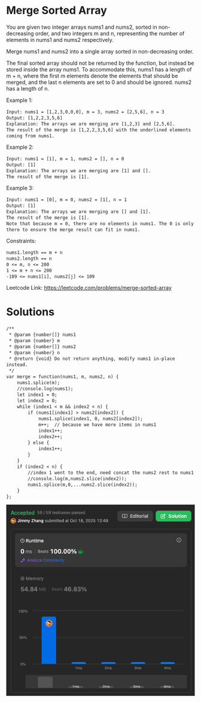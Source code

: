 # Merge Sorted Array

You are given two integer arrays nums1 and nums2, sorted in non-decreasing order, and two integers m and n, representing the number of elements in nums1 and nums2 respectively.  
  
Merge nums1 and nums2 into a single array sorted in non-decreasing order.  
  
The final sorted array should not be returned by the function, but instead be stored inside the array nums1. To accommodate this, nums1 has a length of m + n, where the first m elements denote the elements that should be merged, and the last n elements are set to 0 and should be ignored. nums2 has a length of n.  
  
 

Example 1:
```
Input: nums1 = [1,2,3,0,0,0], m = 3, nums2 = [2,5,6], n = 3
Output: [1,2,2,3,5,6]
Explanation: The arrays we are merging are [1,2,3] and [2,5,6].
The result of the merge is [1,2,2,3,5,6] with the underlined elements coming from nums1.
```

Example 2:
```
Input: nums1 = [1], m = 1, nums2 = [], n = 0
Output: [1]
Explanation: The arrays we are merging are [1] and [].
The result of the merge is [1].
```
Example 3:
```
Input: nums1 = [0], m = 0, nums2 = [1], n = 1
Output: [1]
Explanation: The arrays we are merging are [] and [1].
The result of the merge is [1].
Note that because m = 0, there are no elements in nums1. The 0 is only there to ensure the merge result can fit in nums1.
```
Constraints:
```
nums1.length == m + n
nums2.length == n
0 <= m, n <= 200
1 <= m + n <= 200
-109 <= nums1[i], nums2[j] <= 109
```

Leetcode Link: https://leetcode.com/problems/merge-sorted-array

# Solutions

```
/**
 * @param {number[]} nums1
 * @param {number} m
 * @param {number[]} nums2
 * @param {number} n
 * @return {void} Do not return anything, modify nums1 in-place instead.
 */
var merge = function(nums1, m, nums2, n) {
    nums1.splice(m);
    //console.log(nums1);
    let index1 = 0;
    let index2 = 0;
    while (index1 < m && index2 < n) {
        if (nums1[index1] > nums2[index2]) {
            nums1.splice(index1, 0, nums2[index2]);
            m++;  // because we have more items in nums1
            index1++;
            index2++;
        } else {
            index1++;
        }
    }
    if (index2 < n) {
        //index 1 went to the end, need concat the nums2 rest to nums1
        //console.log(m,nums2.slice(index2));
        nums1.splice(m,0,...nums2.slice(index2));
    }
};
```
![MergeSortedArray1.png](./img/MergeSortedArray1.png)